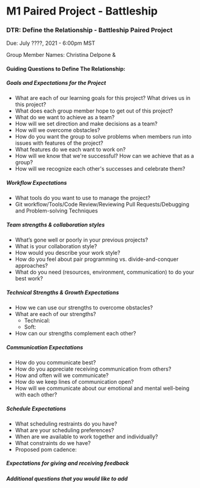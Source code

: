 # M1 Paired Project - Battleship

### DTR: Define the Relationship - Battleship Paired Project

Due: July ????, 2021 - 6:00pm MST

Group Member Names: Christina Delpone &

#### Guiding Questions to Define The Relationship:

##### Goals and Expectations for the Project
* What are each of our learning goals for this project? What drives us in this project?
* What does each group member hope to get out of this project?
* What do we want to achieve as a team?
* How will we set direction and make decisions as a team?
* How will we overcome obstacles?
* How do you want the group to solve problems when members run into issues with features of the project?
* What features do we each want to work on?
* How will we know that we're successful? How can we achieve that as a group?
* How will we recognize each other's successes and celebrate them?

##### Workflow Expectations
* What tools do you want to use to manage the project?
* Git workflow/Tools/Code Review/Reviewing Pull Requests/Debugging and Problem-solving Techniques

##### Team strengths & collaboration styles
* What’s gone well or poorly in your previous projects?
* What is your collaboration style?
* How would you describe your work style?
* How do you feel about pair programming vs. divide-and-conquer approaches?
* What do you need (resources, environment, communication) to do your best work?

##### Technical Strengths & Growth Expectations
* How we can use our strengths to overcome obstacles?
* What are each of our strengths?
  * Technical:
  * Soft:
* How can our strengths complement each other?

##### Communication Expectations
* How do you communicate best?
* How do you appreciate receiving communication from others?
* How and often will we communicate?
* How do we keep lines of communication open?
* How will we communicate about our emotional and mental well-being with each other?

##### Schedule Expectations
* What scheduling restraints do you have?
* What are your scheduling preferences?
* When are we available to work together and individually?
* What constraints do we have?
* Proposed pom cadence:

##### Expectations for giving and receiving feedback

##### Additional questions that you would like to add
